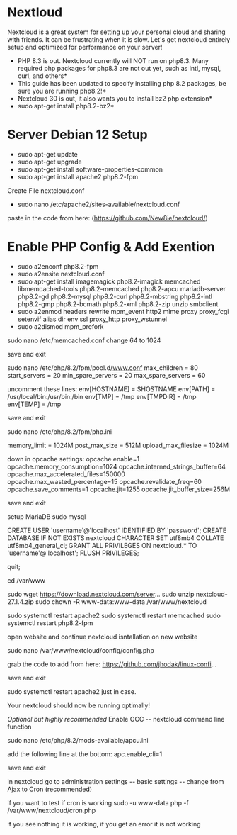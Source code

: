 # Nextloud

Nextcloud is a great system for setting up your personal cloud and sharing with friends.  It can be frustrating when it is slow.  Let's get nextcloud entirely setup and optimized for performance on your server!

* PHP 8.3 is out.  Nextcloud currently will NOT run on php8.3.  Many required php packages for php8.3 are not out yet, such as intl, mysql, curl, and others*
* This guide has been updated to specify installing php 8.2 packages, be sure you are running php8.2!*
* Nextcloud 30 is out, it also wants you to install bz2 php extension*
* sudo apt-get install php8.2-bz2*


# Server Debian 12 Setup 

- sudo apt-get update
- sudo apt-get upgrade
- sudo apt-get install software-properties-common
- sudo apt-get install apache2 php8.2-fpm

Create File nextcloud.conf

- sudo nano /etc/apache2/sites-available/nextcloud.conf

paste in the code from here:
(https://github.com/New8ie/nextcloud/)

# Enable PHP Config & Add Exention

- sudo a2enconf php8.2-fpm
- sudo a2ensite nextcloud.conf
- sudo apt-get install imagemagick php8.2-imagick memcached libmemcached-tools php8.2-memcached php8.2-apcu mariadb-server php8.2-gd php8.2-mysql php8.2-curl php8.2-mbstring php8.2-intl php8.2-gmp php8.2-bcmath php8.2-xml php8.2-zip unzip smbclient
- sudo a2enmod headers rewrite mpm_event http2 mime proxy proxy_fcgi setenvif alias dir env ssl proxy_http proxy_wstunnel
- sudo a2dismod mpm_prefork

sudo nano /etc/memcached.conf
change 64 to 1024

save and exit

sudo nano /etc/php/8.2/fpm/pool.d/www.conf
max_children = 80
start_servers = 20
min_spare_servers = 20
max_spare_servers = 60

uncomment these lines:
env[HOSTNAME] = $HOSTNAME
env[PATH] = /usr/local/bin:/usr/bin:/bin
env[TMP] = /tmp
env[TMPDIR] = /tmp
env[TEMP] = /tmp

save and exit

sudo nano /etc/php/8.2/fpm/php.ini

memory_limit = 1024M
post_max_size = 512M
upload_max_filesize = 1024M

down in opcache settings:
opcache.enable=1
opcache.memory_consumption=1024
opcache.interned_strings_buffer=64
opcache.max_accelerated_files=150000
opcache.max_wasted_percentage=15
opcache.revalidate_freq=60
opcache.save_comments=1
opcache.jit=1255
opcache.jit_buffer_size=256M

save and exit

setup MariaDB
sudo mysql

CREATE USER 'username'@'localhost' IDENTIFIED BY 'password';
CREATE DATABASE IF NOT EXISTS nextcloud CHARACTER SET utf8mb4 COLLATE utf8mb4_general_ci;
GRANT ALL PRIVILEGES ON nextcloud.* TO 'username'@'localhost';
FLUSH PRIVILEGES;

quit;

cd /var/www

sudo wget https://download.nextcloud.com/server...
sudo unzip nextcloud-27.1.4.zip
sudo chown -R www-data:www-data /var/www/nextcloud

sudo systemctl restart apache2
sudo systemctl restart memcached
sudo systemctl restart php8.2-fpm

open website and continue nextcloud isntallation on new website

sudo nano /var/www/nextcloud/config/config.php

grab the code to add from here:
https://github.com/jhodak/linux-confi...

save and exit

sudo systemctl restart apache2 just in case.

Your nextcloud should now be running optimally!

*Optional but highly recommended*
Enable OCC -- nextcloud command line function

sudo nano /etc/php/8.2/mods-available/apcu.ini

add the following line at the bottom:
apc.enable_cli=1

save and exit

in nextcloud go to
administration settings  -- basic settings -- change from Ajax to Cron (recommended)

if you want to test if cron is working
sudo -u www-data php -f /var/www/nextcloud/cron.php

if you see nothing it is working, if you get an error it is not working
